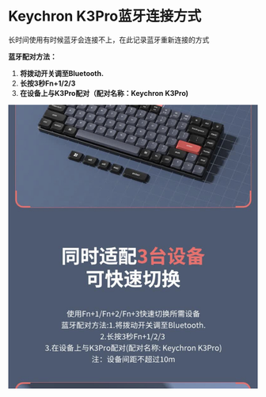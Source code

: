 # Keychron K3Pro蓝牙连接方式

长时间使用有时候蓝牙会连接不上，在此记录蓝牙重新连接的方式

**蓝牙配对方法：**

1. **将拨动开关调至Bluetooth.**
2. **长按3秒Fn+1/2/3**
3. **在设备上与K3Pro配对（配对名称：Keychron K3Pro)**

![IMG_1684](../Image/IMG_1684.PNG)